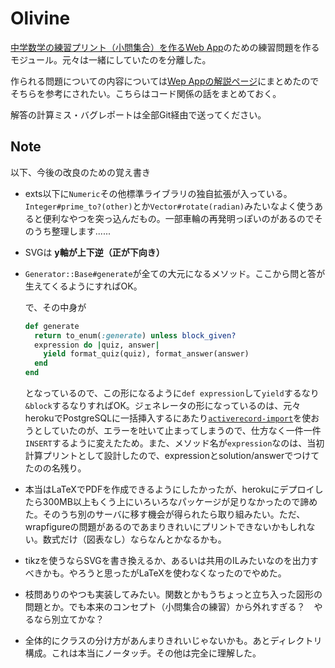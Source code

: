 # Olivine

[中学数学の練習プリント（小問集合）を作るWeb App](https://nettle-generator.herokuapp.com/)のための練習問題を作るモジュール。元々は一緒にしていたのを分離した。

作られる問題についての内容については[Wep Appの解説ページ](https://nettle-generator.herokuapp.com/spec)にまとめたのでそちらを参考にされたい。こちらはコード関係の話をまとめておく。

解答の計算ミス・バグレポートは全部Git経由で送ってください。

## Note

以下、今後の改良のための覚え書き

- exts以下に`Numeric`その他標準ライブラリの独自拡張が入っている。`Integer#prime_to?(other)`とか`Vector#rotate(radian)`みたいなよく使うあると便利なやつを突っ込んだもの。一部車輪の再発明っぽいのがあるのでそのうち整理します......
- SVGは **y軸が上下逆（正が下向き）**
- `Generator::Base#generate`が全ての大元になるメソッド。ここから問と答が生えてくるようにすればOK。

  で、その中身が
  ```ruby
  def generate
    return to_enum(:generate) unless block_given?
    expression do |quiz, answer|
      yield format_quiz(quiz), format_answer(answer)
    end
  end
  ```
  となっているので、この形になるように`def expression`して`yield`するなり`&block`するなりすればOK。ジェネレータの形になっているのは、元々herokuでPostgreSQLに一括挿入するにあたり[`activerecord-import`](https://github.com/zdennis/activerecord-import)を使おうとしていたのが、エラーを吐いて止まってしまうので、仕方なく一件一件`INSERT`するように変えたため。また、メソッド名が`expression`なのは、当初計算プリントとして設計したので、expressionとsolution/answerでつけてたのの名残り。
- 本当はLaTeXでPDFを作成できるようにしたかったが、herokuにデプロイしたら300MB以上もくう上にいろいろなパッケージが足りなかったので諦めた。そのうち別のサーバに移す機会が得られたら取り組みたい。ただ、wrapfigureの問題があるのであまりきれいにプリントできないかもしれない。数式だけ（図表なし）ならなんとかなるかも。
- tikzを使うならSVGを書き換えるか、あるいは共用のILみたいなのを出力すべきかも。やろうと思ったがLaTeXを使わなくなったのでやめた。
- 枝問ありのやつも実装してみたい。関数とかもうちょっと立ち入った図形の問題とか。でも本来のコンセプト（小問集合の練習）から外れすぎる？　やるなら別立てかな？
- 全体的にクラスの分け方があんまりきれいじゃないかも。あとディレクトリ構成。これは本当にノータッチ。その他は完全に理解した。
